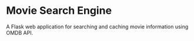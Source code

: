 # Movie Search Engine

A Flask web application for searching and caching movie information using OMDB API.
